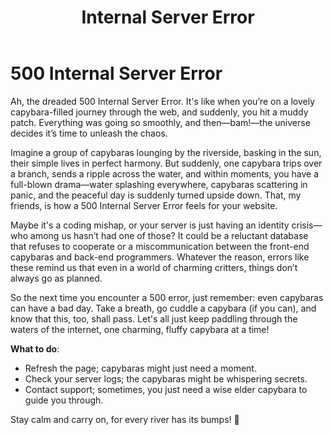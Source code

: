 ﻿---
category: 5xx
code: 500
cover: https://firebasestorage.googleapis.com/v0/b/capy-http.appspot.com/o/Capy-500-750x600.webp?alt=media
thumbnail: https://firebasestorage.googleapis.com/v0/b/capy-http.appspot.com/o/Capy-500-250x200.webp?alt=media
coverAlt: Internal Server Error
description: Internal Server Error
pubDate: 2014-06-01
tags:
- 5xx
title: Internal Server Error
---

# 500 Internal Server Error

Ah, the dreaded 500 Internal Server Error. It's like when you’re on a lovely capybara-filled journey through the web, and suddenly, you hit a muddy patch. Everything was going so smoothly, and then—bam!—the universe decides it’s time to unleash the chaos.

Imagine a group of capybaras lounging by the riverside, basking in the sun, their simple lives in perfect harmony. But suddenly, one capybara trips over a branch, sends a ripple across the water, and within moments, you have a full-blown drama—water splashing everywhere, capybaras scattering in panic, and the peaceful day is suddenly turned upside down. That, my friends, is how a 500 Internal Server Error feels for your website.

Maybe it's a coding mishap, or your server is just having an identity crisis—who among us hasn’t had one of those? It could be a reluctant database that refuses to cooperate or a miscommunication between the front-end capybaras and back-end programmers. Whatever the reason, errors like these remind us that even in a world of charming critters, things don’t always go as planned.

So the next time you encounter a 500 error, just remember: even capybaras can have a bad day. Take a breath, go cuddle a capybara (if you can), and know that this, too, shall pass. Let's all just keep paddling through the waters of the internet, one charming, fluffy capybara at a time!

**What to do**: 
- Refresh the page; capybaras might just need a moment.
- Check your server logs; the capybaras might be whispering secrets.
- Contact support; sometimes, you just need a wise elder capybara to guide you through.

Stay calm and carry on, for every river has its bumps! 🐾